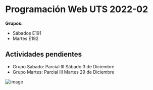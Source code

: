 # Programación Web UTS 2022-02

**Grupos:**

- Sábados E191 
- Martes  E192



## Actividades pendientes

-  Grupo Sabado: Parcial III Sábado 3 de Diciembre
-  Grupo Martes: Parcial III Martes 29 de Diciembre 


![image](https://user-images.githubusercontent.com/31961588/184508750-a3f3fe1f-0707-47f8-84d7-6a0b23e57162.png)

